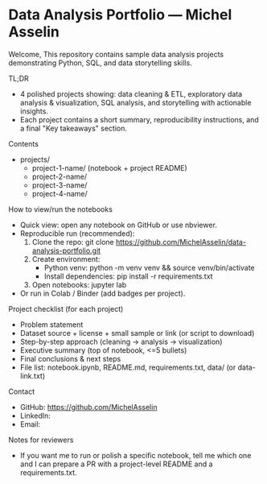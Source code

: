 # Data Analysis Portfolio — Michel Asselin

Welcome,
This repository contains sample data analysis projects demonstrating Python, SQL, and data storytelling skills.

TL;DR
- 4 polished projects showing: data cleaning & ETL, exploratory data analysis & visualization, SQL analysis, and storytelling with actionable insights.
- Each project contains a short summary, reproducibility instructions, and a final "Key takeaways" section.

Contents
- projects/
  - project-1-name/ (notebook + project README)
  - project-2-name/
  - project-3-name/
  - project-4-name/

How to view/run the notebooks
- Quick view: open any notebook on GitHub or use nbviewer.
- Reproducible run (recommended):
  1. Clone the repo: git clone https://github.com/MichelAsselin/data-analysis-portfolio.git
  2. Create environment:
     - Python venv: python -m venv venv && source venv/bin/activate
     - Install dependencies: pip install -r requirements.txt
  3. Open notebooks: jupyter lab
- Or run in Colab / Binder (add badges per project).

Project checklist (for each project)
- Problem statement
- Dataset source + license + small sample or link (or script to download)
- Step-by-step approach (cleaning → analysis → visualization)
- Executive summary (top of notebook, <=5 bullets)
- Final conclusions & next steps
- File list: notebook.ipynb, README.md, requirements.txt, data/ (or data-link.txt)

Contact
- GitHub: https://github.com/MichelAsselin
- LinkedIn: <your-linkedin-url>
- Email: <your-email>

Notes for reviewers
- If you want me to run or polish a specific notebook, tell me which one and I can prepare a PR with a project-level README and a requirements.txt.
